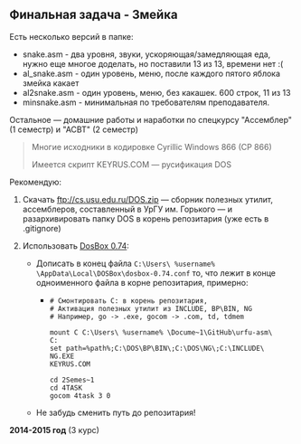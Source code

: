 Финальная задача - Змейка
-------------------------

Есть несколько версий в папке:
  * snake.asm - два уровня, звуки, ускоряющая/замедляющая еда, нужно еще многое доделать, но поставили 13 из 13, времени нет :(
  * al_snake.asm - один уровень, меню, после каждого пятого яблока змейка какает
  * al2snake.asm - один уровень, меню, без какашек. 600 строк, 11 из 13
  * minsnake.asm - минимальная по требователям преподавателя.

Остальное — домашние работы и наработки по спецкурсу "Ассемблер" (1 семестр) и "АСВТ" (2 семестр)

> Многие исходники в кодировке Cyrillic Windows 866 (CP 866)
> 
> Имеется скрипт KEYRUS.COM — русификация DOS

Рекомендую:

1. Скачать ftp://cs.usu.edu.ru/DOS.zip — сборник полезных утилит, ассемблеров,
    составленный в УрГУ им. Горького — и разархивировать папку DOS в корень репозитария
    (уже есть в .gitignore)

2. Использовать [DosBox 0.74](http://www.dosbox.com/download.php?main=1):

      * Дописать в конец файла `C:\Users\ %username% \AppData\Local\DOSBox\dosbox-0.74.conf` то,
        что лежит в конце одноименного файла в корне репозитария, примерно:
          * ```
            # Смонтировать С: в корень репозитария,
            # Активация полезных утилит из INCLUDE, BP\BIN, NG
            # Например, go -> .exe, gocom -> .com, td, tdmem
            
            mount C C:\Users\ %username% \Docume~1\GitHub\urfu-asm\
            C:
            set path=%path%;C:\DOS\BP\BIN\;C:\DOS\NG\;C:\INCLUDE\
            NG.EXE
            KEYRUS.COM

            cd 2Semes~1
            cd 4TASK
            gocom 4task 3 0
            ```
      * Не забудь сменить путь до репозитария!


**2014-2015 год** (3 курс)
